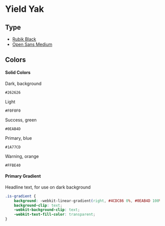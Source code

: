 # Yield Yak

## Type

* [Rubik Black](https://fonts.google.com/specimen/Rubik)
* [Open Sans Medium](https://fonts.google.com/specimen/Open+Sans)

## Colors

#### Solid Colors

Dark, background

```
#262626
```

Light

```
#F0F0F0
```

Success, green

```
#0EAB4D
```

Primary, blue

```
#1A77CD
```

Warning, orange

```
#FFBE40
```

#### Primary Gradient

Headline text, for use on dark background

```css
.is-gradient {
    background: -webkit-linear-gradient(right, #4CDC86 0%, #0EAB4D 100%);
    background-clip: text;
    -webkit-background-clip: text;
    -webkit-text-fill-color: transparent;
}
```
